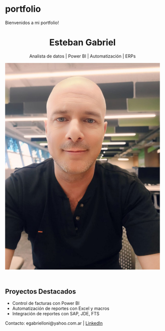 # portfolio
Bienvenidos a mi portfolio!

<!DOCTYPE html>
<html lang="es">
<head>
    <meta charset="UTF-8" />
    <meta name="viewport" content="width=device-width, initial-scale=1.0"/>
    <title>Esteban Gabriel - Portfolio</title>
    <link rel="stylesheet" href="styles.css" />
</head>
<body>
    <header>
        <h1>Esteban Gabriel</h1>
        <p>Analista de datos | Power BI | Automatización | ERPs</p>
        <img src="perfil.jpg" alt="Foto de perfil" class="perfil-img" />
    </header>
    <section>
        <h2>Proyectos Destacados</h2>
        <ul>
            <li>Control de facturas con Power BI</li>
            <li>Automatización de reportes con Excel y macros</li>
            <li>Integración de reportes con SAP, JDE, FTS</li>
        </ul>
    </section>
    <footer>
        <p>Contacto: egabrielloni@yahoo.com.ar | <a href="https://www.linkedin.com/in/egabrielloni">LinkedIn</a></p>
    </footer>
</body>
</html>
